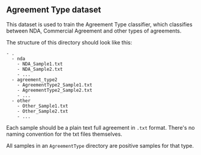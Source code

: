 Agreement Type dataset
----------------------

This dataset is used to train the Agreement Type classifier, which classifies
between NDA, Commercial Agreement and other types of agreements.

The structure of this directory should look like this:

```
- .
  - nda
    - NDA_Sample1.txt
    - NDA_Sample2.txt
    - ...
  - agreement_type2
    - AgreementType2_Sample1.txt
    - AgreementType2_Sample2.txt
    - ...
  - other
    - Other_Sample1.txt
    - Other_Sample2.txt
    - ...
```

Each sample should be a plain text full agreement in `.txt` format. There's no
naming convention for the txt files themselves.

All samples in an `AgreementType` directory are positive samples for that type.
